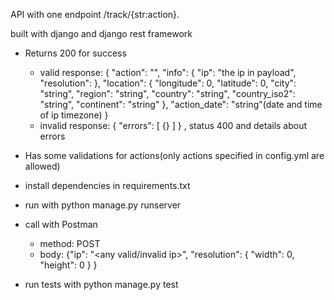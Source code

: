 API with one endpoint /track/{str:action}.

built with django and django rest framework
* Returns 200 for success
    * valid response: {
                      "action": "<the action>",
                      "info": {
                        "ip": "the ip in payload",
                        "resolution": <resolution in payload>
                      },
                      "location": {
                        "longitude": 0,
                        "latitude": 0,
                        "city": "string",
                        "region": "string",
                        "country": "string",
                        "country_iso2": "string",
                        "continent": "string"
                      },
                      "action_date": "string"(date and time of ip timezone)
                    }
    * invalid response: {
                          "errors": [
                            {}
                          ]
                        }
                        , status 400 and details about errors

* Has some validations for actions(only actions specified in config.yml are allowed)                        
* install dependencies in requirements.txt
* run with python manage.py runserver
* call with Postman
    * method: POST
    * body: {"ip": "<any valid/invalid ip>", 
             "resolution": {
                      "width": 0,
                      "height": 0
                    }
                }
* run tests with python manage.py test
